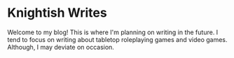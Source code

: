 # Knightish Writes
Welcome to my blog! This is where I'm planning on writing in the future. I tend to focus on writing about tabletop roleplaying games and video games. Although, I may deviate on occasion.
